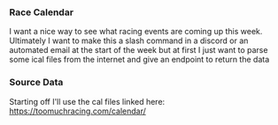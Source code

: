 ### Race Calendar

I want a nice way to see what racing events are coming up this week. Ultimately I want to make this a slash command in a discord or an automated email at the start of the week but at first I just want to parse some ical files from the internet and give an endpoint to return the data

### Source Data

Starting off I'll use the cal files linked here: https://toomuchracing.com/calendar/

